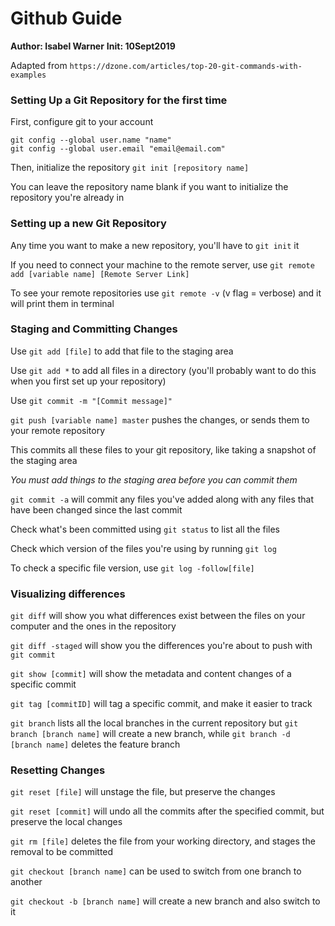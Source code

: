 # Github Guide 
**Author: Isabel Warner**
**Init: 10Sept2019**

Adapted from `https://dzone.com/articles/top-20-git-commands-with-examples` 

### Setting Up a Git Repository for the first time 

First, configure git to your account 
```
git config --global user.name "name"
git config --global user.email "email@email.com"
```

Then, initialize the repository 
`git init [repository name]`

You can leave the repository name blank if you want to initialize the repository you're already in 

### Setting up a new Git Repository 

Any time you want to make a new repository, you'll have to `git init` it 

If you need to connect your machine to the remote server, use `git remote add [variable name] [Remote Server Link]`

To see your remote repositories use `git remote -v` (v flag = verbose) and it will print them in terminal 

### Staging and Committing Changes 

Use `git add [file]` to add that file to the staging area 

Use `git add *` to add all files in a directory (you'll probably want to do this when you first set up your repository)

Use `git commit -m "[Commit message]"`

`git push [variable name] master` pushes the changes, or sends them to your remote repository 

This commits all these files to your git repository, like taking a snapshot of the staging area 

_You must add things to the staging area before you can commit them_ 

`git commit -a` will commit any files you've added along with any files that have been changed since the last commit 

Check what's been committed using `git status` to list all the files 

Check which version of the files you're using by running `git log` 

To check a specific file version, use `git log -follow[file]`

### Visualizing differences 

`git diff` will show you what differences exist between the files on your computer and the ones in the repository 

`git diff -staged` will show you the differences you're about to push with `git commit`

`git show [commit]` will show the metadata and content changes of a specific commit 

`git tag [commitID]` will tag a specific commit, and make it easier to track 

`git branch` lists all the local branches in the current repository but `git branch [branch name]` will create a new branch, while `git branch -d [branch name]` deletes the feature branch 


### Resetting Changes

`git reset [file]` will unstage the file, but preserve the changes

`git reset [commit]` will undo all the commits after the specified commit, but preserve the local changes 

`git rm [file]` deletes the file from your working directory, and stages the removal to be committed 

`git checkout [branch name]` can be used to switch from one branch to another 

`git checkout -b [branch name]` will create a new branch and also switch to it 


